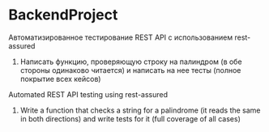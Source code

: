 # BackendProject

 Автоматизированное тестирование REST API с использованием rest-assured
1. Написать функцию, проверяющую строку на палиндром (в обе стороны одинаково читается) и написать на нее тесты (полное покрытие всех кейсов)

Automated REST API testing using rest-assured
1. Write a function that checks a string for a palindrome (it reads the same in both directions) and write tests for it (full coverage of all cases)

